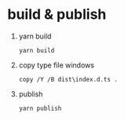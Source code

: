 # build & publish
1. yarn build
    ``` shell
    yarn build
    ```
2. copy type file
    windows
    ``` shell
    copy /Y /B dist\index.d.ts .
    ```
3. publish
   ``` shell
   yarn publish
   ```